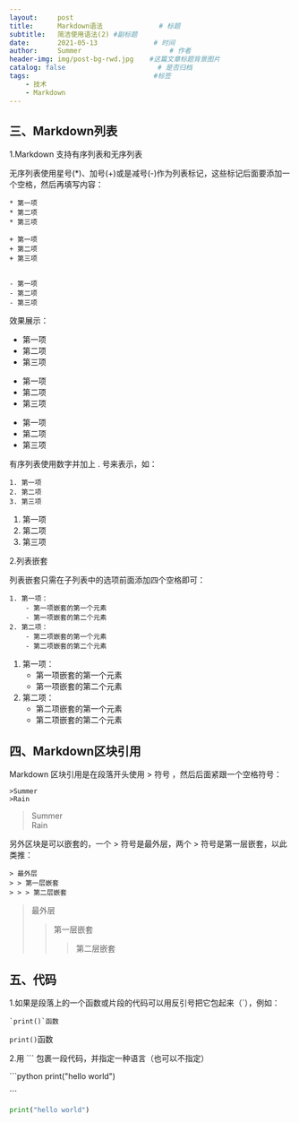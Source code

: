 ```yaml
---
layout:     post                   
title:      Markdown语法              # 标题 
subtitle:   简洁使用语法(2) #副标题
date:       2021-05-13              # 时间
author:     Summer                      # 作者
header-img: img/post-bg-rwd.jpg    #这篇文章标题背景图片
catalog: false                       # 是否归档
tags:                               #标签
    - 技术
    - Markdown
---
```

## 三、Markdown列表  
1.Markdown 支持有序列表和无序列表  

无序列表使用星号(*)、加号(+)或是减号(-)作为列表标记，这些标记后面要添加一个空格，然后再填写内容：  
```
* 第一项  
* 第二项  
* 第三项  

+ 第一项  
+ 第二项  
+ 第三项  


- 第一项  
- 第二项  
- 第三项  
```  
效果展示：  

* 第一项  
* 第二项  
* 第三项  

+ 第一项  
+ 第二项  
+ 第三项  


- 第一项  
- 第二项  
- 第三项  

有序列表使用数字并加上 . 号来表示，如：  
```
1. 第一项  
2. 第二项  
3. 第三项  
```
1. 第一项  
2. 第二项  
3. 第三项  

2.列表嵌套  

列表嵌套只需在子列表中的选项前面添加四个空格即可：  

```
1. 第一项：
    - 第一项嵌套的第一个元素
    - 第一项嵌套的第二个元素
2. 第二项：
    - 第二项嵌套的第一个元素
    - 第二项嵌套的第二个元素
```  

1. 第一项：
    - 第一项嵌套的第一个元素  
    - 第一项嵌套的第二个元素  
2. 第二项：  
    - 第二项嵌套的第一个元素  
    - 第二项嵌套的第二个元素  

## 四、Markdown区块引用  

Markdown 区块引用是在段落开头使用 > 符号 ，然后后面紧跟一个空格符号：  
```
>Summer  
>Rain  
```  
>Summer  
>Rain  

另外区块是可以嵌套的，一个 > 符号是最外层，两个 > 符号是第一层嵌套，以此类推：  
```
> 最外层
> > 第一层嵌套
> > > 第二层嵌套
```  
> 最外层
> > 第一层嵌套
> > > 第二层嵌套  

## 五、代码  

1.如果是段落上的一个函数或片段的代码可以用反引号把它包起来（`），例如：  

```
`print()`函数

```  
`print()`函数  

2.用 ``` 包裹一段代码，并指定一种语言（也可以不指定） 

\```python
print("hello world")

\```

```python
print("hello world")

```